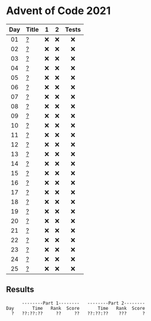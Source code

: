 # Advent of Code 2021

| Day | Title                                     |  1  |  2  | Tests |
| :-: | ----------------------------------------- | :-: | :-: | :---: |
| 01  | [?](https://adventofcode.com/2021/day/1)  | :x: | :x: |  :x:  |
| 02  | [?](https://adventofcode.com/2021/day/2)  | :x: | :x: |  :x:  |
| 03  | [?](https://adventofcode.com/2021/day/3)  | :x: | :x: |  :x:  |
| 04  | [?](https://adventofcode.com/2021/day/4)  | :x: | :x: |  :x:  |
| 05  | [?](https://adventofcode.com/2021/day/5)  | :x: | :x: |  :x:  |
| 06  | [?](https://adventofcode.com/2021/day/6)  | :x: | :x: |  :x:  |
| 07  | [?](https://adventofcode.com/2021/day/7)  | :x: | :x: |  :x:  |
| 08  | [?](https://adventofcode.com/2021/day/8)  | :x: | :x: |  :x:  |
| 09  | [?](https://adventofcode.com/2021/day/9)  | :x: | :x: |  :x:  |
| 10  | [?](https://adventofcode.com/2021/day/10) | :x: | :x: |  :x:  |
| 11  | [?](https://adventofcode.com/2021/day/11) | :x: | :x: |  :x:  |
| 12  | [?](https://adventofcode.com/2021/day/12) | :x: | :x: |  :x:  |
| 13  | [?](https://adventofcode.com/2021/day/13) | :x: | :x: |  :x:  |
| 14  | [?](https://adventofcode.com/2021/day/14) | :x: | :x: |  :x:  |
| 15  | [?](https://adventofcode.com/2021/day/15) | :x: | :x: |  :x:  |
| 16  | [?](https://adventofcode.com/2021/day/16) | :x: | :x: |  :x:  |
| 17  | [?](https://adventofcode.com/2021/day/17) | :x: | :x: |  :x:  |
| 18  | [?](https://adventofcode.com/2021/day/18) | :x: | :x: |  :x:  |
| 19  | [?](https://adventofcode.com/2021/day/19) | :x: | :x: |  :x:  |
| 20  | [?](https://adventofcode.com/2021/day/20) | :x: | :x: |  :x:  |
| 21  | [?](https://adventofcode.com/2021/day/21) | :x: | :x: |  :x:  |
| 22  | [?](https://adventofcode.com/2021/day/22) | :x: | :x: |  :x:  |
| 23  | [?](https://adventofcode.com/2021/day/23) | :x: | :x: |  :x:  |
| 24  | [?](https://adventofcode.com/2021/day/24) | :x: | :x: |  :x:  |
| 25  | [?](https://adventofcode.com/2021/day/25) | :x: | :x: |  :x:  |

## Results

```text
      --------Part 1--------   --------Part 2--------
Day       Time   Rank  Score       Time   Rank  Score
  ?   ??:??:??     ??     ??   ??:??:??    ???      ?
```
